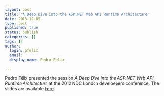 ```yaml
---
layout: post
title: "A Deep Dive into the ASP.NET Web API Runtime Architecture"
date: 2013-12-05
type: post
published: true
status: publish
categories: []
tags: []
author:
  login: pfelix
  email: 
  display_name: Pedro Felix
  
---
```


Pedro Félix presented the session _A Deep Dive into the ASP.NET Web API Runtime Architecture_ at the 2013 NDC London develoepers conference.
The slides are available [here](https://speakerdeck.com/pmhsfelix/a-deep-dive-into-the-asp-dot-net-web-api-runtime-architecture).
